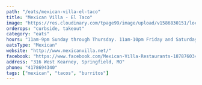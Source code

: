 ```yaml
---
path: "/eats/mexican-villa-el-taco"
title: "Mexican Villa - El Taco"
image: "https://res.cloudinary.com/tpage99/image/upload/v1586830151/local417eats/local417eatslogo.png"
orderops: "curbside, takeout"
category: "eats"
hours: "11am-9pm Sunday through Thursday. 11am-10pm Friday and Saturday"
eatsType: "Mexican"
website: "http://www.mexicanvilla.net/"
facebook: "https://www.facebook.com/Mexican-Villa-Restaurants-187876034583427"
address: "316 West Kearney, Springfield, MO"
phone: "4178694340"
tags: ["mexican", "tacos", "burritos"]
---
```


